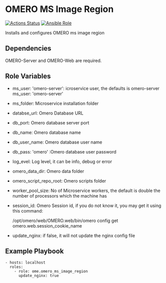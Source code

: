 OMERO MS Image Region
=====================

[![Actions Status](https://github.com/ome/ansible-role-omero-server/workflows/Molecule/badge.svg)](https://github.com/ome/ansible-role-omero-server/actions)
[![Ansible Role](https://img.shields.io/badge/ansible--galaxy-omero_ms_image_region-blue.svg)](https://galaxy.ansible.com/ui/standalone/roles/ome/omero_server/)

Installs and configures OMERO ms image region

Dependencies
------------

OMERO-Server and OMERO-Web are required.


Role Variables
--------------

- ms_user: 'omero-server': icroservice user, the defaults is omero-server
ms_user: 'omero-server'
- ms_folder: Microservice installation folder
- databse_url: Omero Database URL
- db_port:  Omero database server port
- db_name: Omero database name
- db_user_name: Omero database user name
- db_pass: 'omero' :Omero database user password
- log_evel: Log level, it can be info, debug or error
- omero_data_dir: Omero data folder
- omero_script_repo_root: Omero scripts folder
- worker_pool_size: No of Microservice workers, the default is double the number of processors which the machine has
- session_id: Omero Session id, if you do not know it, you may get it using this command:


    /opt/omero/web/OMERO.web/bin/omero config get omero.web.session_cookie_name

- update_nginx: if false, it will not update the nginx config file

Example Playbook
----------------

    - hosts: localhost
      roles:
        - role: ome.omero_ms_image_region
          update_nginx: true
